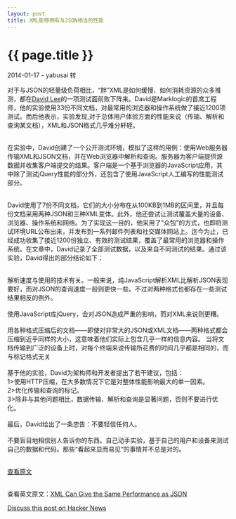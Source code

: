 ```yaml
---
layout: post
title: XML能够拥有与JSON相当的性能
---
```


{{ page.title }}
================

<p class="meta">2014-01-17 - yabusai 转</p>

对于与JSON的轻量级负荷相比，“胖”XML是如何缓慢、如何消耗资源的众多推测，都在<a href="http://www.meetup.com/sohmug/members/39938032/" target="_blank">David Lee</a>的一项测试面前败下阵来。David是Marklogic的首席工程师，他的实验使用33份不同文档，对最常用的浏览器和操作系统做了接近1200项测试。而后他表示，实验发现,对于总体用户体验方面的性能来说（传输、解析和查询某文档），XML和JSON格式几乎难分轩轾。<br /><br />

在实验中，David创建了一个公开测试环境，模拟了这样的用例：使用Web服务器传输XML和JSON文档，并在Web浏览器中解析和查询。服务器为客户端提供源数据并收集客户端提交的结果。客户端是一个基于浏览器的JavaScript应用，其中除了测试jQuery性能的部分外，还包含了使用JavaScript人工编写的性能测试部分。<br /><br />

David使用了7份不同文档，它们的大小分布在从100KB到1MB的区间里，并且每份文档采用两种JSON和三种XML变体。此外，他还尝试让测试覆盖大量的设备、浏览器、操作系统和网络。为了实现这一目的，他采用了“众包”的方式，也即将测试环境URL公布出来，并发布到一系列邮件列表和社交媒体网站上。迄今为止，已经成功收集了接近1200份独立、有效的测试结果，覆盖了最常用的浏览器和操作系统。在文章中，David记录了全部测试数据，以及来自不同测试的结果。通过该实验，David得出的部分结论如下：<br /><br />

解析速度与使用的技术有关。一般来说，纯JavaScript解析XML比解析JSON表现要好，而对JSON的查询速度一般则更快一些。不过对两种格式也都存在一些测试结果相反的例外。<br /><br />
使用JavaScript库jQuery，会对JSON造成严重的影响，而对XML来说则更糟。<br /><br />
用各种格式压缩后的文档——即使对非常大的JSON或XML文档——两种格式都会压缩到近乎同样的大小，这意味着他们实际上包含几乎一样的信息内容。
当将文档传输到广泛的设备上时，对每个终端来说传输所花费的时间几乎都是相同的，而与标记格式无关<br /><br />
基于他的实验，David为架构师和开发者提出了若干建议，包括：<br />
	1>使用HTTP压缩，在大多数情况下它是对整体性能影响最大的单一因素。<br />
	2>优化传输和查询的标记。<br />
	3>除非与其他问题相比，数据传输、解析和查询是显著问题，否则不要进行优化。<br /><br />
最后，David给出了一条忠告：不要轻信任何人。<br /><br />
不要盲目地相信别人告诉你的东西。自己动手实验，基于自己的用户和设备来测试自己的数据和代码。那些“看起来显而易见”的事情并不总是对的。

<br /><a href="http://www.infoq.com/cn/news/2013/08/xml-json-performance" target="_blank">查看原文</a>

<br />查看英文原文：<a href="http://www.infoq.com/news/2013/08/xml-json-performance" target="_blank">XML Can Give the Same Performance as JSON</a>

[Discuss this post on Hacker News](http://news.ycombinator.com/item?id=3267432)

